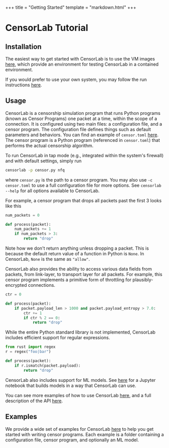 +++
title = "Getting Started"
template = "markdown.html"
+++

# CensorLab Tutorial
## Installation
The easiest way to get started with CensorLab is to use the VM images [here](/vm-info), which provide an environment for testing CensorLab in a contained environment.

If you would prefer to use your own system, you may follow the run instructions [here](https://github.com/SPIN-UMass/censorlab/blob/main/README.md).

## Usage
CensorLab is a censorship simulation program that runs Python programs (known as Censor Programs) one packet at a time, within the scope of a connection. It is configured using two main files: a configuration file, and a censor program. The configuration file defines things such as default parameters and behaviors. You can find an example of `censor.toml` [here](https://github.com/SPIN-UMass/censorlab/blob/main/censor.toml). The censor program is a Python program (referenced in `censor.toml`) that performs the actual censorship algorithm.

To run CensorLab in tap mode (e.g., integrated within the system's firewall) and with default settings, simply run
```bash
censorlab -p censor.py nfq
```
where `censor.py` is the path to a censor program. You may also use `-c censor.toml` to use a full configuration file for more options. See `censorlab --help` for all options available to CensorLab.

For example, a censor program that drops all packets past the first 3 looks like this
```python
num_packets = 0

def process(packet):
	num_packets += 1
	if num_packets > 3:
		return "drop"
```
Note how we don't return anything unless dropping a packet. This is because the default return value of a function in Python is `None`. In CensorLab, `None` is the same as `"allow"`.

CensorLab also provides the ability to access various data fields from packets, from link-layer, to transport layer for all packets. For example, this censor program implements a primitive form of throttling for plausibly-encrypted connections.
```python
ctr = 0

def process(packet):
    if packet.payload_len > 1000 and packet.payload_entropy > 7.0:
        ctr += 1
        if ctr % 2 == 0:
            return "drop"
```

While the entire Python standard library is not implemented, CensorLab includes efficient support for regular expressions.
```python
from rust import regex
r = regex("foo|bar")

def process(packet):
    if r.ismatch(packet.payload):
        return "drop"
```

CensorLab also includes support for ML models. See [here](https://TODDO) for a Jupyter notebook that builds models in a way that CensorLab can use.


You can see more examples of how to use CensorLab [here](https://github.com/SPIN-UMass/censorlab/tree/main/demos), and a full description of the API [here](http://127.0.0.1:1111/docs/).


## Examples
We provide a wide set of examples for CensorLab [here](https://github.com/SPIN-UMass/censorlab/tree/main/demos) to help you get started with writing censor programs. Each example is a folder containing a configuration file, censor program, and optionally an ML model.
